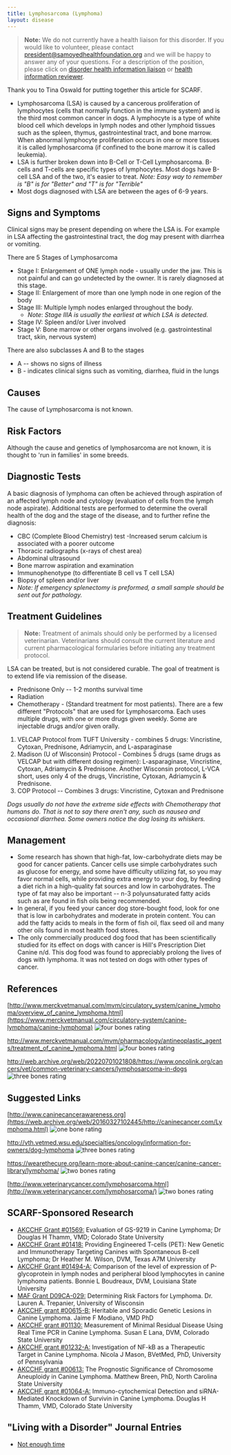 ```yaml
---
title: Lymphosarcoma (Lymphoma)
layout: disease
---
```


> **Note:** We do not currently have a health liaison for this disorder.
> If you would like to volunteer, please contact
> [president@samoyedhealthfoundation.org](mailto:president@samoyedhealthfoundation.org?subject=Questions%20about%20becoming%20a%20Health%20Information%20Liaison%20or%20Reviewer)
> and we will be happy to answer any of your questions.
> For a description of the position, please click on
> [disorder health information liaison](/become-a-health-information-liaison)
> or
> [health information reviewer](/become-a-health-information-reviewer).

Thank you to Tina Oswald for putting together this article for SCARF.

- Lymphosarcoma (LSA) is caused by a cancerous proliferation of
  lymphocytes (cells that normally function in the immune system) and
  is the third most common cancer in dogs. A lymphocyte is a type of
  white blood cell which develops in lymph nodes and other lymphoid
  tissues such as the spleen, thymus, gastrointestinal tract, and
  bone marrow. When abnormal lymphocyte proliferation occurs in one
  or more tissues it is called lymphosarcoma (if confined to the bone
  marrow it is called leukemia).
- LSA is further broken down into B-Cell or T-Cell Lymphosarcoma.
  B-cells and T-cells are specific types of lymphocytes. Most dogs
  have B-cell LSA and of the two, it's easier to treat. _Note: Easy
  way to remember is "B" is for "Better" and "T" is for "Terrible"_
- Most dogs diagnosed with LSA are between the ages of 6-9 years.

## Signs and Symptoms

Clinical signs may be present depending on where the LSA is. For
example in LSA affecting the gastrointestinal tract, the dog may present
with diarrhea or vomiting.

There are 5 Stages of Lymphosarcoma

- Stage I: Enlargement of ONE lymph node - usually under the jaw.
  This is not painful and can go undetected by the owner. It is
  rarely diagnosed at this stage.
- Stage II: Enlargement of more than one lymph node in one region of
  the body
- Stage III: Multiple lymph nodes enlarged throughout the body.
  - _Note_: _Stage IIIA is usually the earliest at which LSA is detected._
- Stage IV: Spleen and/or Liver involved
- Stage V: Bone marrow or other organs involved (e.g.
  gastrointestinal tract, skin, nervous system)

There are also subclasses A and B to the stages

- A -- shows no signs of illness
- B - indicates clinical signs such as vomiting, diarrhea, fluid in
  the lungs

## Causes

The cause of Lymphosarcoma is not known.

## Risk Factors

Although the cause and genetics of lymphosarcoma are not known, it is
thought to 'run in families' in some breeds.

## Diagnostic Tests

A basic diagnosis of lymphoma can often be achieved through aspiration
of an affected lymph node and cytology (evaluation of cells from the
lymph node aspirate). Additional tests are performed to determine the
overall health of the dog and the stage of the disease, and to further
refine the diagnosis:

- CBC (Complete Blood Chemistry) test -Increased serum calcium is
  associated with a poorer outcome
- Thoracic radiographs (x-rays of chest area)
- Abdominal ultrasound
- Bone marrow aspiration and examination
- Immunophenotype (to differentiate B cell vs T cell LSA)
- Biopsy of spleen and/or liver
- _Note: If emergency
  splenectomy is preformed, a small sample should be sent out for
  pathology._

## Treatment Guidelines

> **Note:** Treatment of animals should only be performed by a licensed
> veterinarian. Veterinarians should consult the current literature and
> current pharmacological formularies before initiating any treatment
> protocol.

LSA can be treated, but is not considered curable. The goal of
treatment is to extend life via remission of the disease.

- Prednisone Only -- 1-2 months survival time
- Radiation
- Chemotherapy - (Standard treatment for most patients). There are a few different "Protocols" that are used for Lymphosarcoma. Each uses multiple drugs, with one or more drugs given weekly. Some are injectable drugs and/or given orally.

1. VELCAP Protocol from TUFT University - combines 5 drugs: Vincristine, Cytoxan, Prednisone, Adriamycin, and L-asparaginase
2. Madison (U of Wisconsin) Protocol - Combines 5 drugs (same drugs as VELCAP but with different dosing regimen): L-asparaginase, Vincristine, Cytoxan, Adriamycin & Prednisone. Another Wisconsin protocol, L-VCA short, uses only 4 of the drugs, Vincristine, Cytoxan, Adriamycin & Prednisone.
3. COP Protocol -- Combines 3 drugs: Vincristine, Cytoxan and Prednisone

_Dogs usually do not have the extreme side effects with Chemotherapy
that humans do. That is not to say there aren't any, such as nausea and
occasional diarrhea. Some owners notice the dog losing its whiskers._

## Management

- Some research has shown that high-fat, low-carbohydrate diets may be
  good for cancer patients. Cancer cells use simple carbohydrates
  such as glucose for energy, and some have difficulty utilizing fat,
  so you may favor normal cells, while providing extra energy to your
  dog, by feeding a diet rich in a high-quality fat sources and low in
  carbohydrates. The type of fat may also be important -- n-3
  polyunsaturated fatty acids such as are found in fish oils being
  recommended.
- In general, if you feed your cancer dog store-bought food, look for
  one that is low in carbohydrates and moderate in protein content.
  You can add the fatty acids to meals in the form of fish oil, flax
  seed oil and many other oils found in most health food stores.
- The only commercially produced dog food that has been scientifically
  studied for its effect on dogs with cancer is Hill's Prescription
  Diet Canine n/d. This dog food was found to appreciably prolong the
  lives of dogs with lymphoma. It was not tested on dogs with other
  types of cancer.

## References

[http://www.merckvetmanual.com/mvm/circulatory_system/canine_lymphoma/overview_of_canine_lymphoma.html](https://www.merckvetmanual.com/circulatory-system/canine-lymphoma/canine-lymphoma) ![four bones rating](/img/4-bones.png)

<http://www.merckvetmanual.com/mvm/pharmacology/antineoplastic_agents/treatment_of_canine_lymphoma.html> ![four bones rating](/img/4-bones.png)

<http://web.archive.org/web/20220701021808/https://www.oncolink.org/cancers/vet/common-veterinary-cancers/lymphosarcoma-in-dogs> ![three bones rating](/img/3-bones.png)

## Suggested Links

[http://www.caninecancerawareness.org](https://web.archive.org/web/20160327102445/http://caninecancer.com/Lymphoma.html) ![one bone rating](/img/1-bone.png)

<http://vth.vetmed.wsu.edu/specialties/oncology/information-for-owners/dog-lymphoma> ![three bones rating](/img/3-bones.png)

<https://wearethecure.org/learn-more-about-canine-cancer/canine-cancer-library/lymphoma/> ![two bones rating](/img/2-bones.png)

[http://www.veterinarycancer.com/lymphosarcoma.html](http://www.veterinarycancer.com/lymphosarcoma/) ![two bones rating](/img/2-bones.png)

## SCARF-Sponsored Research

- [ AKCCHF Grant #01569:](/research/current-studies/akcchf-grant-1569) Evaluation of GS-9219 in Canine Lymphoma; Dr Douglas H Thamm, VMD; Colorado State University
- [AKCCHF Grant #01418:](/research/current-studies/akcchf-grant-1418) Providing Engineered T-cells (PET): New Genetic and Immunotherapy Targeting Canines with Spontaneous B-cell Lymphoma; Dr Heather M. Wilson, DVM, Texas A7M University
- [AKCCHF Grant #01494-A:](/research/current-studies/akcchf-grant-01494-a) Comparison of the level of expression of P-glycoprotein in lymph nodes and peripheral blood lymphocytes in canine lymphoma patients. Bonnie L Boudreaux, DVM, Louisiana State University
- [MAF Grant D09CA-029:](/research/current-studies/morris-grant-d09ca-029) Determining Risk Factors for Lymphoma. Dr. Lauren A. Trepanier, University of Wisconsin
- [AKCCHF grant #00615-B:](/research/current-studies/akcchf-grant-00615b) Heritable and Sporadic Genetic Lesions in Canine Lymphoma. Jaime F Modiano, VMD PhD
- [AKCCHF grant #01130:](/research/current-studies/akcchf-grant-01130) Measurement of Minimal Residual Disease Using Real Time PCR in Canine Lymphoma. Susan E Lana, DVM, Colorado State University
- [AKCCHF grant #01232-A:](/research/current-studies/akcchf-grant-01232-a) Investigation of NF-kB as a Therapeutic Target in Canine Lymphoma. Nicola J Mason, BVetMed, PhD, University of Pennsylvania
- [AKCCHF grant #00613:](/research/current-studies/akcchf-grant-00613) The Prognostic Significance of Chromosome Aneuploidy in Canine Lymphoma. Matthew Breen, PhD, North Carolina State University
- [AKCCHF grant #01064-A:](/research/current-studies/akcchf-grant-01064-a) Immuno-cytochemical Detection and siRNA-Mediated Knockdown of Survivin in Canine Lymphoma. Douglas H Thamm, VMD, Colorado State University

## "Living with a Disorder" Journal Entries

- [Not enough time](/diseases/lymphosarcoma-lymphoma-not-enough-time)
